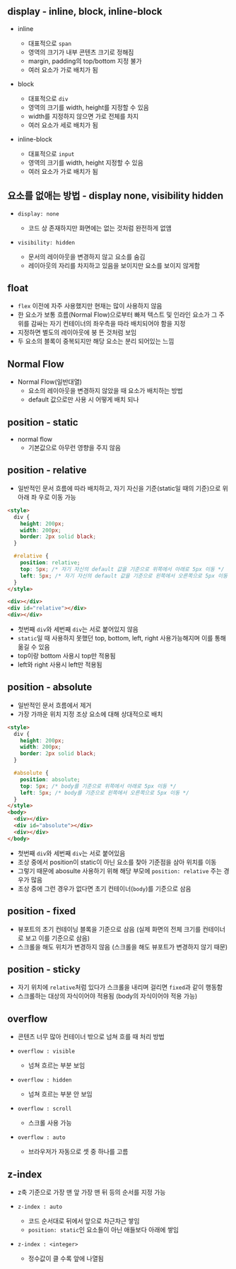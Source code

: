 ## display - inline, block, inline-block

- inline

  - 대표적으로 `span`
  - 영역의 크기가 내부 콘텐츠 크기로 정해짐
  - margin, padding의 top/bottom 지정 불가
  - 여러 요소가 가로 배치가 됨

- block

  - 대표적으로 `div`
  - 영역의 크기를 width, height를 지정할 수 있음
  - width를 지정하지 않으면 가로 전체를 차지
  - 여러 요소가 세로 배치가 됨

- inline-block

  - 대표적으로 `input`
  - 영역의 크기를 width, height 지정할 수 있음
  - 여러 요소가 가로 배치가 됨

## 요소를 없애는 방법 - display none, visibility hidden

- `display: none`

  - 코드 상 존재하지만 화면에는 없는 것처럼 완전하게 없앰

- `visibility: hidden`

  - 문서의 레이아웃을 변경하지 않고 요소를 숨김
  - 레이아웃의 자리를 차지하고 있음을 보이지만 요소를 보이지 않게함

## float

- `flex` 이전에 자주 사용했지만 현재는 많이 사용하지 않음
- 한 요소가 보통 흐름(Normal Flow)으로부터 빠져 텍스트 및 인라인 요소가 그 주위를 감싸는 자기 컨테이너의 좌우측을 따라 배치되어야 함을 지정
- 지정하면 별도의 레이아웃에 붕 뜬 것처럼 보임
- 두 요소의 블록이 중복되지만 해당 요소는 분리 되어있는 느낌

## Normal Flow

- Normal Flow(일반대열)
  - 요소의 레이아웃을 변경하지 않았을 때 요소가 배치하는 방법
  - default 값으로만 사용 시 어떻게 배치 되나

## position - static

- normal flow
  - 기본값으로 아무런 영향을 주지 않음

## position - relative

- 일반적인 문서 흐름에 따라 배치하고, 자기 자신을 기준(static일 때의 기준)으로 위 아래 좌 우로 이동 가능

```html
<style>
  div {
    height: 200px;
    width: 200px;
    border: 2px solid black;
  }

  #relative {
    position: relative;
    top: 5px; /* 자기 자신의 default 값을 기준으로 위쪽에서 아래로 5px 이동 */
    left: 5px; /* 자기 자신의 default 값을 기준으로 왼쪽에서 오른쪽으로 5px 이동 */
  }
</style>

<div></div>
<div id="relative"></div>
<div></div>
```

- 첫번째 `div`와 세번째 `div`는 서로 붙어있지 않음
- `static`일 때 사용하지 못했던 top, bottom, left, right 사용가능해지며 이를 통해 옮길 수 있음
- top이랑 bottom 사용시 top만 적용됨
- left와 right 사용시 left만 적용됨

## position - absolute

- 일반적인 문서 흐름에서 제거
- 가장 가까운 위치 지정 조상 요소에 대해 상대적으로 배치

```html
<style>
  div {
    height: 200px;
    width: 200px;
    border: 2px solid black;
  }

  #absolute {
    position: absolute;
    top: 5px; /* body를 기준으로 위쪽에서 아래로 5px 이동 */
    left: 5px; /* body를 기준으로 왼쪽에서 오른쪽으로 5px 이동 */
  }
</style>
<body>
  <div></div>
  <div id="absolute"></div>
  <div></div>
</body>
```

- 첫번째 `div`와 세번째 `div`는 서로 붙어있음
- 조상 중에서 position이 static이 아닌 요소를 찾아 기준점을 삼아 위치를 이동
- 그렇기 때문에 abosulte 사용하기 위해 해당 부모에 `position: relative` 주는 경우가 많음
- 조상 중에 그런 경우가 없다면 초기 컨테이너(`body`)를 기준으로 삼음

## position - fixed

- 뷰포트의 초기 컨테이닝 블록을 기준으로 삼음 (실제 화면의 전체 크기를 컨테이너로 보고 이를 기준으로 삼음)
- 스크롤을 해도 위치가 변경하지 않음 (스크롤을 해도 뷰포트가 변경하지 않기 때문)

## position - sticky

- 자기 위치에 `relative`처럼 있다가 스크롤을 내리며 걸리면 `fixed`과 같이 행동함
- 스크롤하는 대상의 자식이어야 적용됨 (body의 자식이어야 적용 가능)

## overflow

- 콘텐츠 너무 많아 컨테이너 밖으로 넘쳐 흐를 때 처리 방법

- `overflow : visible`

  - 넘쳐 흐르는 부분 보임

- `overflow : hidden`

  - 넘쳐 흐르는 부분 안 보임

- `overflow : scroll`

  - 스크롤 사용 가능

- `overflow : auto`

  - 브라우저가 자동으로 셋 중 하나를 고름

## z-index

- z축 기준으로 가장 맨 앞 가장 맨 뒤 등의 순서를 지정 가능

- `z-index : auto`

  - 코드 순서대로 뒤에서 앞으로 차근차근 쌓임
  - `position: static`인 요소들이 아닌 애들보다 아래에 쌓임

- `z-index : <integer>`

  - 정수값이 클 수록 앞에 나열됨
